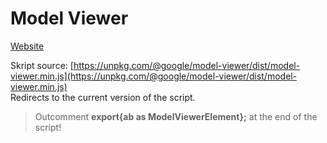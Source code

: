 # Model Viewer

[Website](https://modelviewer.dev/)

Skript source: [https://unpkg.com/@google/model-viewer/dist/model-viewer.min.js](https://unpkg.com/@google/model-viewer/dist/model-viewer.min.js)
<br>Redirects to the current version of the script.

> Outcomment __export{ab as ModelViewerElement};__ at the end of the script!
